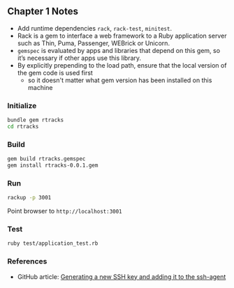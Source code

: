 ## Chapter 1 Notes

- Add runtime dependencies `rack`, `rack-test`, `minitest`.
- Rack is a gem to interface a web framework to a Ruby application server such as Thin, Puma, Passenger, WEBrick or Unicorn.
- `gemspec` is evaluated by apps and libraries that depend on this gem, so it’s necessary if other apps use this library.
- By explicitly prepending to the load path, ensure that the local version of the gem code is used first
  - so it doesn't matter what gem version has been installed on this machine

### Initialize

```bash
bundle gem rtracks
cd rtracks
```

### Build

```bash
gem build rtracks.gemspec
gem install rtracks-0.0.1.gem
```

### Run

```bash
rackup -p 3001
```
Point browser to `http://localhost:3001`

### Test

```bash
ruby test/application_test.rb
```

### References

- GitHub article: [Generating a new SSH key and adding it to the ssh-agent](https://docs.github.com/en/github/authenticating-to-github/generating-a-new-ssh-key-and-adding-it-to-the-ssh-agent)
